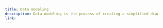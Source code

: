 ```yaml
---
title: Data modeling
description: Data modeling is the process of creating a simplified diagram of a software system and the data elements it contains, using text and symbols to represent the data and how it flows.
link:
---
```

